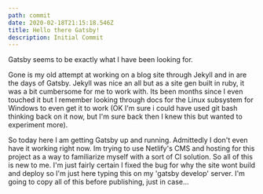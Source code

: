 ```yaml
---
path: commit
date: 2020-02-18T21:15:18.546Z
title: Hello there Gatsby!
description: Initial Commit
---
```

Gatsby seems to be exactly what I have been looking for.

Gone is my old attempt at working on a blog site through Jekyll and in are the days of Gatsby. Jekyll was nice an all but as a site gen built in ruby, it was a bit cumbersome for me to work with. Its been months since I even touched it but I remember looking through docs for the Linux subsystem for Windows to even get it to work (OK I'm sure i could have used git bash thinking back on it now, but I'm sure back then I knew this but wanted to experiment more).

So today here I am getting Gatsby up and running. Admittedly I don't even have it working right now. Im trying to use Netlify's CMS and hosting for this project as a way to familiarize myself with a sort of CI solution. So all of this is new to me. I'm just fairly certain I fixed the bug for why the site wont build and deploy so I'm just here typing this on my 'gatsby develop' server. I'm going to copy all of this before publishing, just in case...
